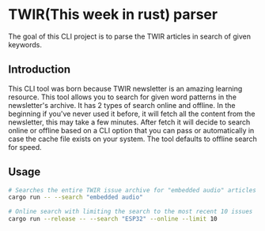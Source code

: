 # TWIR(This week in rust) parser

The goal of this CLI project is to parse the TWIR articles in search of given keywords.

## Introduction
This CLI tool was born because TWIR newsletter is an amazing learning resource. This tool allows you to search for given word patterns in the
newsletter's archive. It has 2 types of search online and offline. In the beginning if you've never used it before, it will fetch all the content
from the newsletter, this may take a few minutes. After fetch it will decide to search online or offline based on a CLI option that you can pass
or automatically in case the cache file exists on your system. The tool defaults to offline search for speed.

## Usage

```bash
# Searches the entire TWIR issue archive for "embedded audio" articles
cargo run -- --search "embedded audio"

# Online search with limiting the search to the most recent 10 issues
cargo run --release -- --search "ESP32" --online --limit 10
```
